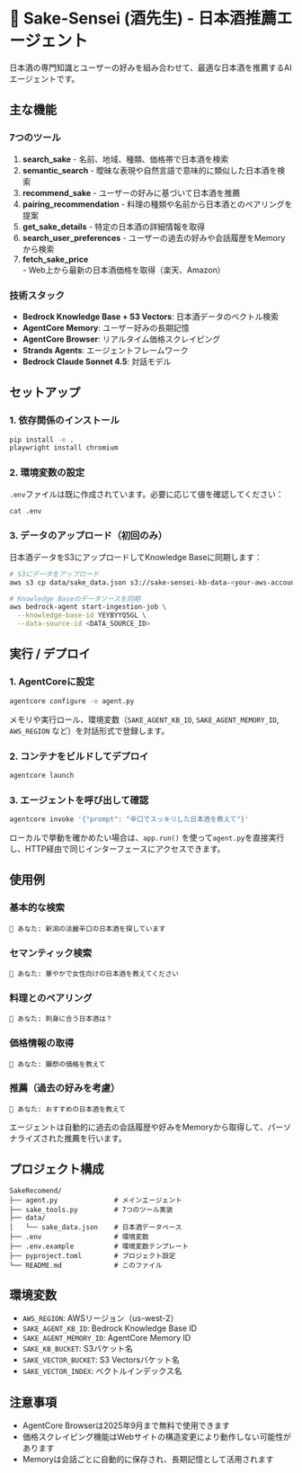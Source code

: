 # 🍶 Sake-Sensei (酒先生) - 日本酒推薦エージェント

日本酒の専門知識とユーザーの好みを組み合わせて、最適な日本酒を推薦するAIエージェントです。

## 主な機能

### 7つのツール

1. **search_sake** - 名前、地域、種類、価格帯で日本酒を検索
2. **semantic_search** - 曖昧な表現や自然言語で意味的に類似した日本酒を検索
3. **recommend_sake** - ユーザーの好みに基づいて日本酒を推薦
4. **pairing_recommendation** - 料理の種類や名前から日本酒とのペアリングを提案
5. **get_sake_details** - 特定の日本酒の詳細情報を取得
6. **search_user_preferences** - ユーザーの過去の好みや会話履歴をMemoryから検索
7. **fetch_sake_price** - Web上から最新の日本酒価格を取得（楽天、Amazon）

### 技術スタック

- **Bedrock Knowledge Base + S3 Vectors**: 日本酒データのベクトル検索
- **AgentCore Memory**: ユーザー好みの長期記憶
- **AgentCore Browser**: リアルタイム価格スクレイピング
- **Strands Agents**: エージェントフレームワーク
- **Bedrock Claude Sonnet 4.5**: 対話モデル

## セットアップ

### 1. 依存関係のインストール

```bash
pip install -e .
playwright install chromium
```

### 2. 環境変数の設定

`.env`ファイルは既に作成されています。必要に応じて値を確認してください：

```bash
cat .env
```

### 3. データのアップロード（初回のみ）

日本酒データをS3にアップロードしてKnowledge Baseに同期します：

```bash
# S3にデータをアップロード
aws s3 cp data/sake_data.json s3://sake-sensei-kb-data-<your-aws-account-id>-us-west-2/

# Knowledge Baseのデータソースを同期
aws bedrock-agent start-ingestion-job \
  --knowledge-base-id YEYBYYQ5GL \
  --data-source-id <DATA_SOURCE_ID>
```

## 実行 / デプロイ

### 1. AgentCoreに設定

```bash
agentcore configure -e agent.py
```

メモリや実行ロール、環境変数（`SAKE_AGENT_KB_ID`, `SAKE_AGENT_MEMORY_ID`, `AWS_REGION` など）を対話形式で登録します。

### 2. コンテナをビルドしてデプロイ

```bash
agentcore launch
```

### 3. エージェントを呼び出して確認

```bash
agentcore invoke '{"prompt": "辛口でスッキリした日本酒を教えて"}'
```

ローカルで挙動を確かめたい場合は、`app.run()` を使って`agent.py`を直接実行し、HTTP経由で同じインターフェースにアクセスできます。

## 使用例

### 基本的な検索

```
🙋 あなた: 新潟の淡麗辛口の日本酒を探しています
```

### セマンティック検索

```
🙋 あなた: 華やかで女性向けの日本酒を教えてください
```

### 料理とのペアリング

```
🙋 あなた: 刺身に合う日本酒は？
```

### 価格情報の取得

```
🙋 あなた: 獺祭の価格を教えて
```

### 推薦（過去の好みを考慮）

```
🙋 あなた: おすすめの日本酒を教えて
```

エージェントは自動的に過去の会話履歴や好みをMemoryから取得して、パーソナライズされた推薦を行います。

## プロジェクト構成

```
SakeRecomend/
├── agent.py              # メインエージェント
├── sake_tools.py         # 7つのツール実装
├── data/
│   └── sake_data.json    # 日本酒データベース
├── .env                  # 環境変数
├── .env.example          # 環境変数テンプレート
├── pyproject.toml        # プロジェクト設定
└── README.md             # このファイル
```

## 環境変数

- `AWS_REGION`: AWSリージョン（us-west-2）
- `SAKE_AGENT_KB_ID`: Bedrock Knowledge Base ID
- `SAKE_AGENT_MEMORY_ID`: AgentCore Memory ID
- `SAKE_KB_BUCKET`: S3バケット名
- `SAKE_VECTOR_BUCKET`: S3 Vectorsバケット名
- `SAKE_VECTOR_INDEX`: ベクトルインデックス名

## 注意事項

- AgentCore Browserは2025年9月まで無料で使用できます
- 価格スクレイピング機能はWebサイトの構造変更により動作しない可能性があります
- Memoryは会話ごとに自動的に保存され、長期記憶として活用されます
